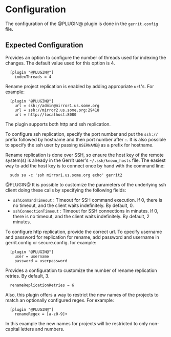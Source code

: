 Configuration
=============

The configuration of the @PLUGIN@ plugin is done in the `gerrit.config`
file.

Expected Configuration
----------------------
Provides an option to configure the number of threads used for indexing
the changes. The default value used for this option is 4.

```
  [plugin "@PLUGIN@"]
    indexThreads = 4
```

Rename project replication is enabled by adding appropriate `url`'s.
For example:

```
  [plugin "@PLUGIN@"]
    url = ssh://admin@mirror1.us.some.org
    url = ssh://mirror2.us.some.org:29418
    url = http://localhost:8080
```
The plugin supports both http and ssh replication.

To configure ssh replication, specify the port number and put the `ssh://` prefix followed by
hostname and then port number after `:`. It is also possible to specify the ssh user by passing
`USERNAME@` as a prefix for hostname.

Rename replication is done over SSH, so ensure the host key of the remote system(s) is already in
the Gerrit user's `~/.ssh/known_hosts` file. The easiest way to add the host key is to connect once
by hand with the command line:

```
  sudo su -c 'ssh mirror1.us.some.org echo' gerrit2
```
@PLUGIN@ It is possible to customize the parameters of the underlying ssh client doing these calls
by specifying the following fields:
* `sshCommandTimeout` : Timeout for SSH command execution. If 0, there is no timeout, and
  the client waits indefinitely. By default, 0.
* `sshConnectionTimeout` : Timeout for SSH connections in minutes. If 0, there is no timeout, and
  the client waits indefinitely. By default, 2 minutes.

To configure http replication, provide the correct url. To cpecify username and password for
replication for rename, add password and username in gerrit.config or secure.config.
for example:
```
  [plugin "@PLUGIN@"]
    user = username
    password = userpassword
```

Provides a configuration to customize the number of rename replication retries. By default, 3.

```
  renameReplicationRetries = 6
```

Also, this plugin offers a way to restrict the new names of the projects to match an optionally
configured regex. For example:

```
  [plugin "@PLUGIN@"]
    renameRegex = [a-z0-9]+
```

In this example the new names for projects will be restricted to only non-capital letters and
numbers.

